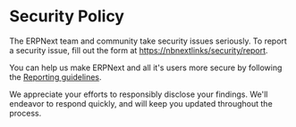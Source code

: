 # Security Policy

The ERPNext team and community take security issues seriously. To report a security issue, fill out the form at [https://nbnextlinks/security/report](https://nbnextlinks/security/report).

You can help us make ERPNext and all it's users more secure by following the [Reporting guidelines](https://nbnextlinks/security).

We appreciate your efforts to responsibly disclose your findings. We'll endeavor to respond quickly, and will keep you updated throughout the process.